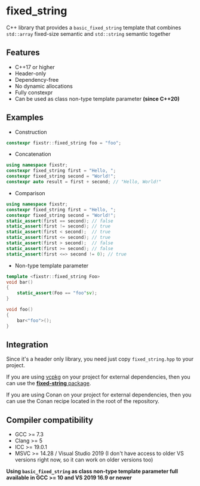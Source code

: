 # fixed_string
C++ library that provides a `basic_fixed_string` template that combines `std::array` fixed-size semantic and `std::string` semantic together

## Features

* C++17 or higher
* Header-only
* Dependency-free
* No dynamic allocations
* Fully constexpr
* Can be used as class non-type template parameter __(since C++20)__

## Examples

* Construction
```cpp
constexpr fixstr::fixed_string foo = "foo";
```

* Concatenation
```cpp
using namespace fixstr;
constexpr fixed_string first = "Hello, ";
constexpr fixed_string second = "World!";
constexpr auto result = first + second; // "Hello, World!"
```

* Comparison
```cpp
using namespace fixstr;
constexpr fixed_string first = "Hello, ";
constexpr fixed_string second = "World!";
static_assert(first == second); // false
static_assert(first != second); // true
static_assert(first < second);  // true
static_assert(first <= second); // true
static_assert(first > second);  // false 
static_assert(first >= second); // false
static_assert(first <=> second != 0); // true
```

* Non-type template parameter
```cpp
template <fixstr::fixed_string Foo>
void bar()
{
    static_assert(Foo == "foo"sv);
}

void foo()
{
    bar<"foo">();
}
```

## Integration
Since it's a header only library, you need just copy `fixed_string.hpp` to your project.

If you are using [vcpkg](https://github.com/Microsoft/vcpkg/) on your project for external dependencies, then you can use the [**fixed-string** package](https://github.com/microsoft/vcpkg/tree/master/ports/fixed-string).

If you are using Conan on your project for external dependencies, then you can use the Conan recipe located in the root of the repository.

## Compiler compatibility
* GCC >= 7.3
* Clang >= 5
* ICC >= 19.0.1
* MSVC >= 14.28 / Visual Studio 2019 (I don't have access to older VS versions right now, so it can work on older versions too)

**Using `basic_fixed_string` as class non-type template parameter full available in GCC >= 10 and VS 2019 16.9 or newer**
